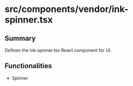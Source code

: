 # src/components/vendor/ink-spinner.tsx

## Summary
Defines the ink-spinner.tsx React component for UI.

## Functionalities
- Spinner